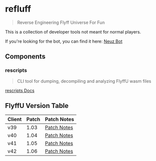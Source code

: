 # refluff
> Reverse Engineering Flyff Universe For Fun

This is a collection of developer tools not meant for normal players.<br>

If you're looking for the bot, you can find it here: [Neuz Bot](https://github.com/MadrigalStreetCartel/neuz)

## Components

### rescripts
> CLI tool for dumping, decompiling and analyzing FlyffU wasm files

[rescripts Docs](./docs/rescripts.md)

## FlyffU Version Table

| Client  | Patch | Patch Notes |
| ------- | ----- | ----------- |
| v39     | 1.03  | [Patch Notes](https://universe.flyff.com/news/patchnotes103) |
| v40     | 1.04  | [Patch Notes](https://universe.flyff.com/news/patchnotes104) |
| v41     | 1.05  | [Patch Notes](https://universe.flyff.com/news/patchnotes105) |
| v42     | 1.06  | [Patch Notes](https://universe.flyff.com/news/patchnotes106) |